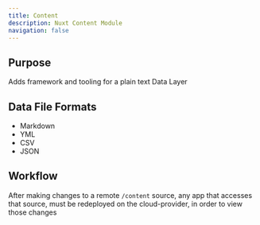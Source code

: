 ```yaml
---
title: Content
description: Nuxt Content Module
navigation: false
---
```


## Purpose

Adds framework and tooling for a plain text Data Layer

## Data File Formats

- Markdown
- YML
- CSV
- JSON

## Workflow

After making changes to a remote `/content` source, any app that accesses that source, must be redeployed on the cloud-provider, in order to view those changes
